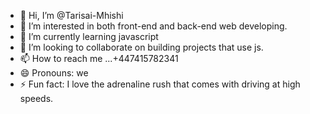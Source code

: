 - 👋 Hi, I’m @Tarisai-Mhishi
- 👀 I’m interested in both front-end and back-end web developing.
- 🌱 I’m currently learning javascript
- 💞️ I’m looking to collaborate on building projects that use js.
- 📫 How to reach me ...+447415782341
- 😄 Pronouns: we
- ⚡ Fun fact: I love the adrenaline rush that comes with driving at high speeds.

<!---
Tarisai-Mhishi/Tarisai-Mhishi is a ✨ special ✨ repository because its `README.md` (this file) appears on your GitHub profile.
You can click the Preview link to take a look at your changes.
--->
